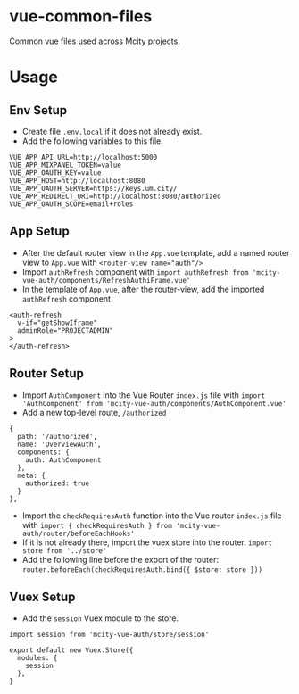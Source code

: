# vue-common-files
Common vue files used across Mcity projects.

# Usage
## Env Setup
  - Create file `.env.local` if it does not already exist.
  - Add the following variables to this file.
  ```
  VUE_APP_API_URL=http://localhost:5000
  VUE_APP_MIXPANEL_TOKEN=value
  VUE_APP_OAUTH_KEY=value
  VUE_APP_HOST=http://localhost:8080
  VUE_APP_OAUTH_SERVER=https://keys.um.city/
  VUE_APP_REDIRECT_URI=http://localhost:8080/authorized
  VUE_APP_OAUTH_SCOPE=email+roles
  ```

## App Setup
  - After the default router view in the `App.vue` template, add a named router view to `App.vue` with `<router-view name="auth"/>`
  - Import `authRefresh` component with 
  `import authRefresh from 'mcity-vue-auth/components/RefreshAuthiFrame.vue'`
  - In the template of `App.vue`, after the router-view, add the imported `authRefresh` component
  ```
  <auth-refresh
    v-if="getShowIframe"
    adminRole="PROJECTADMIN"
  >
  </auth-refresh>
  ```

## Router Setup
  - Import `AuthComponent` into the Vue Router `index.js` file with `import 'AuthComponent' from 'mcity-vue-auth/components/AuthComponent.vue'`
  - Add a new top-level route, `/authorized`
  ```
  {
    path: '/authorized',
    name: 'OverviewAuth',
    components: {
      auth: AuthComponent
    },
    meta: {
      authorized: true
    }
  },
  ```
  - Import the `checkRequiresAuth` function into the Vue router `index.js` file with 
  `import { checkRequiresAuth } from 'mcity-vue-auth/router/beforeEachHooks'`
  - If it is not already there, import the vuex store into the router. 
  `import store from '../store'`
  - Add the following line before the export of the router: 
  `router.beforeEach(checkRequiresAuth.bind({ $store: store }))`

## Vuex Setup
  - Add the `session` Vuex module to the store.
  ```
  import session from 'mcity-vue-auth/store/session'

  export default new Vuex.Store({
    modules: {
      session
    },
  }
  ```
